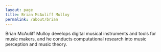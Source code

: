```yaml
---
layout: page
title: Brian McAuliff Mulloy
permalink: /about/brian
---
```

Brian McAuliff Mulloy develops digital musical instruments and tools for music makers, and he conducts computational research into music perception and music theory.

